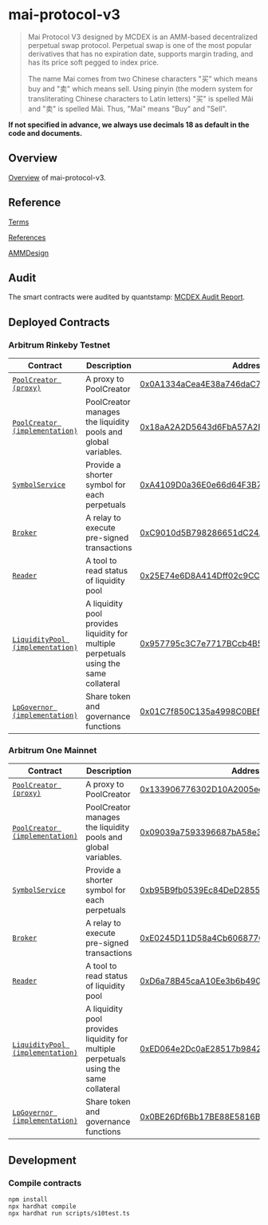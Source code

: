 # mai-protocol-v3

> Mai Protocol V3 designed by MCDEX is an AMM-based decentralized perpetual swap protocol. Perpetual swap is one of the most popular derivatives that has no expiration date, supports margin trading, and has its price soft pegged to index price.
>
> The name Mai comes from two Chinese characters "买" which means buy and "卖" which means sell. Using pinyin (the modern system for transliterating Chinese characters to Latin letters) "买" is spelled Mǎi and "卖" is spelled Mài. Thus, "Mai" means "Buy" and "Sell".

**If not specified in advance, we always use decimals 18 as default in the code and documents.**

## Overview
[Overview](./contracts/Readme.md) of mai-protocol-v3.

## Reference
[Terms](./docs/term.md)

[References](https://mcdex.io/references/)

[AMMDesign](https://mcdexio.github.io/documents/en/Shared-Liquidity-AMM-of-MAI-PROTOCOL-v3.pdf)

## Audit

The smart contracts were audited by quantstamp: [MCDEX Audit Report](https://certificate.quantstamp.com/full/mcdex).

## Deployed Contracts

### Arbitrum Rinkeby Testnet

|Contract|Description|Address|
|---|---|---|
|[`PoolCreator (proxy)`](https://github.com/OpenZeppelin/openzeppelin-contracts/blob/v3.4.0/contracts/proxy/TransparentUpgradeableProxy.sol) |A proxy to PoolCreator |[0x0A1334aCea4E38a746daC7DCf7C3E61F0AB3D834](https://rinkeby-explorer.arbitrum.io/address/0x0A1334aCea4E38a746daC7DCf7C3E61F0AB3D834)|
|[`PoolCreator (implementation)`](contracts/factory/PoolCreator.sol) |PoolCreator manages the liquidity pools and global variables. |[0x18aA2A2D5643d6FbA57A2FCCdFC116694D318Be6](https://rinkeby-explorer.arbitrum.io/address/0x18aA2A2D5643d6FbA57A2FCCdFC116694D318Be6)|
|[`SymbolService`](contracts/symbolService/SymbolService.sol) |Provide a shorter symbol for each perpetuals |[0xA4109D0a36E0e66d64F3B7794C60694Ca6D66E22](https://rinkeby-explorer.arbitrum.io/address/0xA4109D0a36E0e66d64F3B7794C60694Ca6D66E22)|
|[`Broker`](contracts/broker/Broker.sol) |A relay to execute pre-signed transactions |[0xC9010d5B798286651dC24A2c49BbAd673Dd4978b](https://rinkeby-explorer.arbitrum.io/address/0xC9010d5B798286651dC24A2c49BbAd673Dd4978b)|
|[`Reader`](contracts/reader/Reader.sol) |A tool to read status of liquidity pool |[0x25E74e6D8A414Dff02c9CCC680B49F3708955ECF](https://rinkeby-explorer.arbitrum.io/address/0x25E74e6D8A414Dff02c9CCC680B49F3708955ECF)|
|[`LiquidityPool (implementation)`](contracts/LiquidityPool.sol) |A liquidity pool provides liquidity for multiple perpetuals using the same collateral |[0x957795c3C7e7717BCcb4B5F16058f5455d08247A](https://rinkeby-explorer.arbitrum.io/address/0x957795c3C7e7717BCcb4B5F16058f5455d08247A)|
|[`LpGovernor (implementation)`](contracts/LiquidityPool.sol) |Share token and governance functions |[0x01C7f850C135a4998C0BEfC5a106037D67b77619](https://rinkeby-explorer.arbitrum.io/address/0x01C7f850C135a4998C0BEfC5a106037D67b77619)|


### Arbitrum One Mainnet

|Contract|Description|Address|
|---|---|---|
|[`PoolCreator (proxy)`](https://github.com/OpenZeppelin/openzeppelin-contracts/blob/v3.4.0/contracts/proxy/TransparentUpgradeableProxy.sol) |A proxy to PoolCreator |[0x133906776302D10A2005ec2eD0C92ab6F2cbd903](https://mainnet-arb-explorer.netlify.app/address/0x133906776302D10A2005ec2eD0C92ab6F2cbd903)|
|[`PoolCreator (implementation)`](contracts/factory/PoolCreator.sol) |PoolCreator manages the liquidity pools and global variables. |[0x09039a7593396687bA58e3a8BB8DD1FF94e3634E](https://mainnet-arb-explorer.netlify.app/address/0x09039a7593396687bA58e3a8BB8DD1FF94e3634E)|
|[`SymbolService`](contracts/symbolService/SymbolService.sol) |Provide a shorter symbol for each perpetuals |[0xb95B9fb0539Ec84DeD2855Ed1C9C686Af9A4e8b3](https://mainnet-arb-explorer.netlify.app/address/0xb95B9fb0539Ec84DeD2855Ed1C9C686Af9A4e8b3)|
|[`Broker`](contracts/broker/Broker.sol) |A relay to execute pre-signed transactions |[0xE0245D11D58a4Cb60687766B9ADe4eEd1dd66B2B](https://mainnet-arb-explorer.netlify.app/address/0xE0245D11D58a4Cb60687766B9ADe4eEd1dd66B2B)|
|[`Reader`](contracts/reader/Reader.sol) |A tool to read status of liquidity pool |[0xD6a78B45caA10Ee3b6b4906D687f0E46dE89f0e2](https://mainnet-arb-explorer.netlify.app/address/0xD6a78B45caA10Ee3b6b4906D687f0E46dE89f0e2)|
|[`LiquidityPool (implementation)`](contracts/LiquidityPool.sol) |A liquidity pool provides liquidity for multiple perpetuals using the same collateral |[0xED064e2Dc0aE28517b9842b4b3116dc0B0def932](https://mainnet-arb-explorer.netlify.app/address/0xED064e2Dc0aE28517b9842b4b3116dc0B0def932)|
|[`LpGovernor (implementation)`](contracts/LiquidityPool.sol) |Share token and governance functions |[0x0BE26Df6Bb17BE88E5816B9c05361d6340e409a7](https://mainnet-arb-explorer.netlify.app/address/0x0BE26Df6Bb17BE88E5816B9c05361d6340e409a7)|

## Development
### Compile contracts
```
npm install
npx hardhat compile
npx hardhat run scripts/s10test.ts
```
